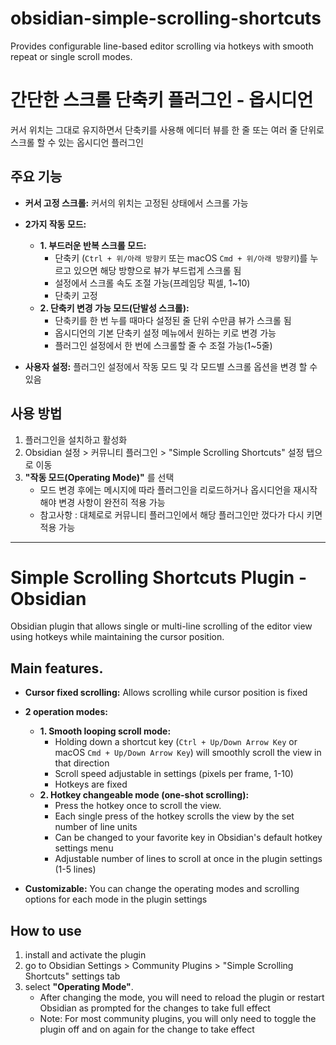 # obsidian-simple-scrolling-shortcuts
 Provides configurable line-based editor scrolling via hotkeys with smooth repeat or single scroll modes.

# 간단한 스크롤 단축키 플러그인 - 옵시디언

커서 위치는 그대로 유지하면서 단축키를 사용해 에디터 뷰를 한 줄 또는 여러 줄 단위로 스크롤 할 수 있는 옵시디언 플러그인

## 주요 기능

* **커서 고정 스크롤:** 커서의 위치는 고정된 상태에서 스크롤 가능
* **2가지 작동 모드:**
    * **1. 부드러운 반복 스크롤 모드:**
        * 단축키 (`Ctrl + 위/아래 방향키` 또는 macOS `Cmd + 위/아래 방향키`)를 누르고 있으면 해당 방향으로 뷰가 부드럽게 스크롤 됨
        * 설정에서 스크롤 속도 조절 가능(프레임당 픽셀, 1~10)
        * 단축키 고정
    * **2. 단축키 변경 가능 모드(단발성 스크롤):**
        * 단축키를 한 번 누를 때마다 설정된 줄 단위 수만큼 뷰가 스크롤 됨
        * 옵시디언의 기본 단축키 설정 메뉴에서 원하는 키로 변경 가능
        * 플러그인 설정에서 한 번에 스크롤할 줄 수 조절 가능(1~5줄)

* **사용자 설정:** 플러그인 설정에서 작동 모드 및 각 모드별 스크롤 옵션을 변경 할 수 있음

## 사용 방법

1. 플러그인을 설치하고 활성화
2. Obsidian 설정 > 커뮤니티 플러그인 > "Simple Scrolling Shortcuts" 설정 탭으로 이동
3. **"작동 모드(Operating Mode)"** 를 선택
    * 모드 변경 후에는 메시지에 따라 플러그인을 리로드하거나 옵시디언을 재시작해야 변경 사항이 완전히 적용 가능
    * 참고사항 : 대체로로 커뮤니티 플러그인에서 해당 플러그인만 껐다가 다시 키면 적용 가능

---

# Simple Scrolling Shortcuts Plugin - Obsidian

Obsidian plugin that allows single or multi-line scrolling of the editor view using hotkeys while maintaining the cursor position.

## Main features.

* **Cursor fixed scrolling:** Allows scrolling while cursor position is fixed
* **2 operation modes:**
    * **1. Smooth looping scroll mode:**
        * Holding down a shortcut key (`Ctrl + Up/Down Arrow Key` or macOS `Cmd + Up/Down Arrow Key`) will smoothly scroll the view in that direction
        * Scroll speed adjustable in settings (pixels per frame, 1-10)
        * Hotkeys are fixed
    * **2. Hotkey changeable mode (one-shot scrolling):**
        * Press the hotkey once to scroll the view.
        * Each single press of the hotkey scrolls the view by the set number of line units
        * Can be changed to your favorite key in Obsidian's default hotkey settings menu
        * Adjustable number of lines to scroll at once in the plugin settings (1-5 lines)

* **Customizable:** You can change the operating modes and scrolling options for each mode in the plugin settings

## How to use

1. install and activate the plugin
2. go to Obsidian Settings > Community Plugins > "Simple Scrolling Shortcuts" settings tab
3. select **"Operating Mode"**.
    * After changing the mode, you will need to reload the plugin or restart Obsidian as prompted for the changes to take full effect
    * Note: For most community plugins, you will only need to toggle the plugin off and on again for the change to take effect
